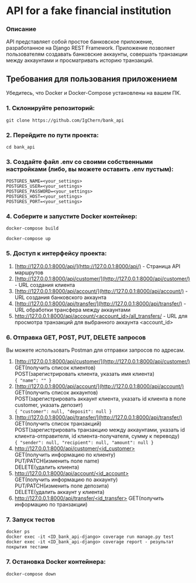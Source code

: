 # API for a fake financial institution 

### Описание
API представляет собой простое банковское приложение, разработанное на Django REST Framework. Приложение позволяет пользователям создавать банковские аккаунты, совершать транзакции между аккаунтами и просматривать историю транзакций.

## Требования для пользования приложением

Убедитесь, что Docker и Docker-Compose установлены на вашем ПК.


### 1. Склонируйте репозиторий:

    git clone https://github.com/IgChern/bank_api

### 2. Перейдите по пути проекта:

    cd bank_api

### 3. Создайте файл .env со своими собственными настройками (либо, вы можете оставить .env пустым):

    POSTGRES_NAME=<your_settings>
    POSTGRES_USER=<your_settings>
    POSTGRES_PASSWORD=<your_settings>
    POSTGRES_HOST=<your_settings>
    POSTGRES_PORT=<your_settings>

### 4. Соберите и запустите Docker контейнер:

    docker-compose build

    docker-compose up

### 5. Доступ к интерфейсу проекта:  
1. [http://127.0.0.1:8000/api/](http://127.0.0.1:8000/api/) - Страница API маршрутов
2. [http://127.0.0.1:8000/api/customer/](http://127.0.0.1:8000/api/customer/) - URL создания клиента
3. [http://127.0.0.1:8000/api/account/](http://127.0.0.1:8000/api/account/) - URL создания банковского аккаунта
4. [http://127.0.0.1:8000/api/transfer/](http://127.0.0.1:8000/api/transfer/) - URL обработки трансфера между аккаунтами
5. [http://127.0.0.1:8000/api/account/<account_id>/all_transfers/](http://127.0.0.1:8000/api/account/<account_id>/all_transfers/) - URL для просмотра транзакций для выбранного аккаунта <account_id>

### 6. Отправка GET, POST, PUT, DELETE запросов

Вы можете использовать Postman для отправки запросов по адресам.  
1. [http://127.0.0.1:8000/api/customer/](http://127.0.0.1:8000/api/customer/)  
GET(получить список клиентов)  
POST(зарегистрировать клиента, указать имя клиента)  
`{
    "name": ""
}`  
2. [http://127.0.0.1:8000/api/account/](http://127.0.0.1:8000/api/account/)  
GET(получить список аккаунтов)  
POST(зарегистрировать аккаунт клиента, указать id клиента в поле customer, указать депозит)  
`{
    "customer": null,
    "deposit": null
}`  
3. [http://127.0.0.1:8000/api/transfer/](http://127.0.0.1:8000/api/transfer/)  
GET(получить список транзакций)  
POST(зарегистрировать транзакцию между аккаунтами, указать id клиента-отправителя, id клиента-получателя, сумму к переводу)  
`{
    "sender": null,
    "recipient": null,
    "amount": null
}`  
4. [http://127.0.0.1:8000/api/customer/<id_customer>](http://127.0.0.1:8000/api/customer/<id_customer>/)  
GET(получить информацию по клиенту)  
PUT/PATCH(изменить поле name)  
DELETE(удалить клиента)  
5. [http://127.0.0.1:8000/api/account/<id_account> ](http://127.0.0.1:8000/api/account/<id_account>/)  
GET(получить информацию по аккаунту)  
PUT/PATCH(изменить поле депозита)  
DELETE(удалить аккаунт у клиента)
6. [http://127.0.0.1:8000/api/transfer/<id_transfer>](http://127.0.0.1:8000/api/transfer/<id_transfer>)
GET(получить информацию по транзакции) 

### 7. Запуск тестов

    docker ps
    docker exec -it <ID_bank_api-django> coverage run manage.py test
    docker exec -it <ID_bank_api-django> coverage report - результат покрытия тестами

### 7. Остановка Docker контейнера:

    docker-compose down
